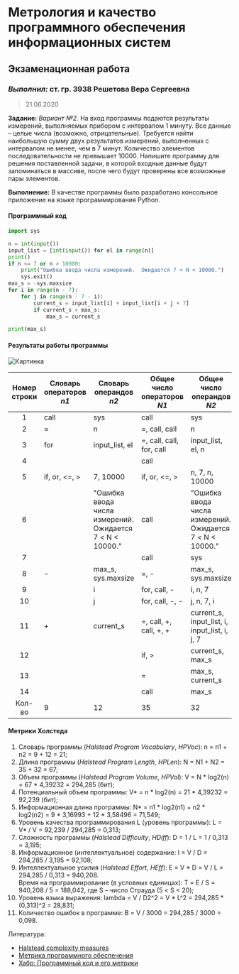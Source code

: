 # Метрология и качество программного обеспечения информационных систем

## Экзаменационная работа

### *Выполнил:* ст. гр. 3938 Решетова Вера Сергеевна

> 21.06.2020

**Задание:** *Вариант №2.* На вход программы подаются результаты измерений, выполняемых прибором с интервалом 1 минуту. Все данные – целые числа (возможно, отрицательные). Требуется найти наибольшую сумму двух результатов измерений, выполненных с интервалом не менее, чем в 7 минут. Количество элементов последовательности не превышает 10000.
Напишите программу для решения поставленной задачи, в которой входные данные будут запоминаться в массиве, после чего будут проверены все возможные пары элементов.

**Выполнение:** В качестве программы было разработано консольное приложение на языке программирования Python.

#### Программный код

```python
import sys

n = int(input())
input_list = [int(input()) for el in range(n)]
print()
if n <= 7 or n > 10000:
    print("Ошибка ввода числа измерений.  Ожидается 7 < N < 10000.")
    sys.exit()
max_s = -sys.maxsize
for i in range(n - 7):
    for j in range(n - 7 - i):
        current_s = input_list[i] + input_list[i + j + 7]
        if current_s > max_s:
            max_s = current_s

print(max_s)
```

#### Результаты работы программы

![Картинка](https://sun9-58.userapi.com/c858524/v858524929/1bfa70/HrO54g6WVj4.jpg "Результаты работы программы")

Номер строки | Словарь операторов *n1* | Словарь операндов *n2* | Общее число операторов *N1* | Общее число операндов *N2* |
:----:|-------------|---------------------------------------------------------|-------------------------|---------------------------------------------------------|
1     |call         |sys                                                      |call                     |sys                                                      |
2     |=            |n                                                        |=, call, call            |n                                                        |
3     |for          |input_list, el                                           |=, call, call, for, call |input_list, el, n                                        |
4     |             |                                                         |call                     |                                                         |
5     |if, or, <=, >|7, 10000                                                 |if, or, <=, >            |n, 7, n, 10000                                           |
6     |             |"Ошибка ввода числа измерений.  Ожидается 7 < N < 10000."|call                     |"Ошибка ввода числа измерений.  Ожидается 7 < N < 10000."|
7     |             |                                                         |call                     |sys                                                      |
8     |-            |max_s, sys.maxsize                                       |=, -                     |max_s, sys.maxsize                                       |
9     |             |i                                                        |for, call, -             |i, n, 7                                                  |
10    |             |j                                                        |for, call, -, -          |j, n, 7, i                                               |
11    |+            |current_s                                                |=, call, +, call, +, +   |current_s, input_list, i, input_list, i, j, 7            |
12    |             |                                                         |if, >                    |current_s, max_s                                         |
13    |             |                                                         |=                        |max_s, current_s                                         |
14    |             |                                                         |call                     |max_s                                                    |
Кол-во|9            |12                                                       |35                       |32                                                       |

#### Метрики Холстеда

1. Словарь программы (*Halstead Program Vocabulary*, *HPVoc*): n = n1 + n2 = 9 + 12 = 21;
1. Длина программы (*Halstead Program Length*, *HPLen*): N = N1 + N2 = 35 + 32 = 67;
1. Объем программы (*Halstead Program Volume*, *HPVol*): V = N \* log2(n) = 67 \* 4,39232 = 294,285 (бит);
1. Потенциальный объем программы: V\* = n \* log2(n) = 21 \* 4,39232 = 92,239 (бит);
1. Информационная длина программы: N\* = n1 \* log2(n1) + n2 \* log2(n2) = 9 \* 3,16993 + 12 \* 3,58496 = 71,549;
1. Уровень качества программирования L (уровень программы): L = V\* / V = 92,239 / 294,285 = 0,313;
1. Сложность программы (*Halstead Difficulty*, *HDiff*): D = 1 / L = 1 / 0,313 = 3,195;
1. Информационное (интеллектуальное) содержание: I = V / D = 294,285 / 3,195 = 92,108;
1. Интеллектуальное усилия (*Halstead Effort*, *HEff*): E = V \* D = V / L = 294,285 / 0,313 = 940,208.  
Время на программирование (в условных единицах): T = E / S = 940,208 / 5 = 188,042, где S – число Страуда (5 < S < 20);
1. Уровень языка выражения: lambda  = V / D2^2 = V \* L^2 = 294,285 \* (0,313)^2 = 28,831;
1. Количество ошибок в программе: В = V / 3000 = 294,285 / 3000 = 0,098.

Литература:

* [Halstead complexity measures](https://en.wikipedia.org/wiki/Halstead_complexity_measures)
* [Метрика программного обеспечения](https://ru.wikipedia.org/wiki/%D0%9C%D0%B5%D1%82%D1%80%D0%B8%D0%BA%D0%B0_%D0%BF%D1%80%D0%BE%D0%B3%D1%80%D0%B0%D0%BC%D0%BC%D0%BD%D0%BE%D0%B3%D0%BE_%D0%BE%D0%B1%D0%B5%D1%81%D0%BF%D0%B5%D1%87%D0%B5%D0%BD%D0%B8%D1%8F)
* [Хабр: Программный код и его метрики](https://habr.com/ru/company/intel/blog/106082/)
